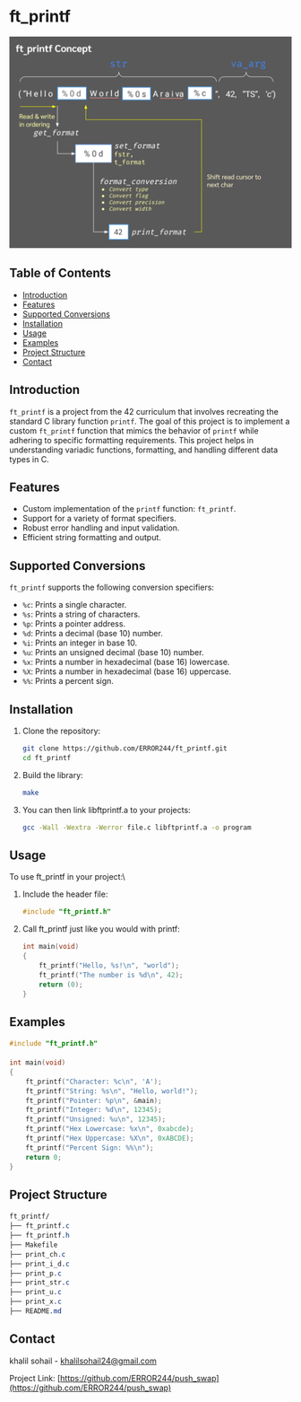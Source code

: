 # ft_printf

![ft_printf](./printf_concept_dark.png)

## Table of Contents

- [Introduction](#introduction)
- [Features](#features)
- [Supported Conversions](#supported-conversions)
- [Installation](#installation)
- [Usage](#usage)
- [Examples](#examples)
- [Project Structure](#project-structure)
- [Contact](#contact)

## Introduction

`ft_printf` is a project from the 42 curriculum that involves recreating the standard C library function `printf`. The goal of this project is to implement a custom `ft_printf` function that mimics the behavior of `printf` while adhering to specific formatting requirements. This project helps in understanding variadic functions, formatting, and handling different data types in C.

## Features

- Custom implementation of the `printf` function: `ft_printf`.
- Support for a variety of format specifiers.
- Robust error handling and input validation.
- Efficient string formatting and output.

## Supported Conversions

`ft_printf` supports the following conversion specifiers:

- `%c`: Prints a single character.
- `%s`: Prints a string of characters.
- `%p`: Prints a pointer address.
- `%d`: Prints a decimal (base 10) number.
- `%i`: Prints an integer in base 10.
- `%u`: Prints an unsigned decimal (base 10) number.
- `%x`: Prints a number in hexadecimal (base 16) lowercase.
- `%X`: Prints a number in hexadecimal (base 16) uppercase.
- `%%`: Prints a percent sign.

## Installation

1. Clone the repository:
   ```sh
   git clone https://github.com/ERROR244/ft_printf.git
   cd ft_printf
   ```

2. Build the library:
   ```sh
   make
   ```

3. You can then link libftprintf.a to your projects:
   ```sh
   gcc -Wall -Wextra -Werror file.c libftprintf.a -o program
   ```

## Usage

To use ft_printf in your project:\

1. Include the header file:
   ```c
   #include "ft_printf.h"
   ```

2. Call ft_printf just like you would with printf:

   ```C
   int main(void)
   {
       ft_printf("Hello, %s!\n", "world");
       ft_printf("The number is %d\n", 42);
       return (0);
   }
   ```
## Examples

   ```c
   #include "ft_printf.h"
   
   int main(void)
   {
       ft_printf("Character: %c\n", 'A');
       ft_printf("String: %s\n", "Hello, world!");
       ft_printf("Pointer: %p\n", &main);
       ft_printf("Integer: %d\n", 12345);
       ft_printf("Unsigned: %u\n", 12345);
       ft_printf("Hex Lowercase: %x\n", 0xabcde);
       ft_printf("Hex Uppercase: %X\n", 0xABCDE);
       ft_printf("Percent Sign: %%\n");
       return 0;
   }
   ```

## Project Structure

```css
ft_printf/
├── ft_printf.c
├── ft_printf.h
├── Makefile
├── print_ch.c
├── print_i_d.c
├── print_p.c
├── print_str.c
├── print_u.c
├── print_x.c
├── README.md
```

## Contact

khalil sohail - [khalilsohail24@gmail.com](mailto:khalilsohail24@gmail.com)

Project Link: [https://github.com/ERROR244/push_swap](https://github.com/ERROR244/push_swap)
